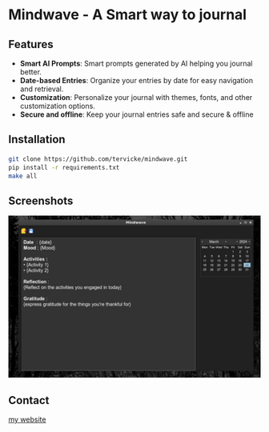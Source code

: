 # Mindwave - A Smart way to journal
## Features
- **Smart AI Prompts**: Smart prompts generated by AI helping you journal better.
- **Date-based Entries**: Organize your entries by date for easy navigation and retrieval.
- **Customization**: Personalize your journal with themes, fonts, and other customization options.
- **Secure and offline**: Keep your journal entries safe and secure & offline

## Installation

```bash
git clone https://github.com/tervicke/mindwave.git
pip install -r requirements.txt
make all
```

## Screenshots
![screenshot1](screenshots/screenshot1.jpg)

## Contact
[my website](tervicke.netlify.app)
